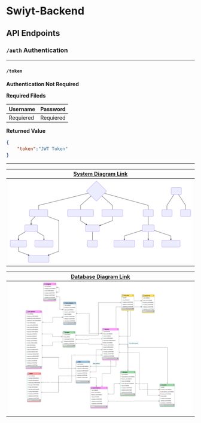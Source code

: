 # Swiyt-Backend


## API Endpoints

### `/auth` Authentication
---
#### `/token`
**Authentication Not Required**

**Required Fileds**

|Username|Password|
|--|--|
|Requiered|Requiered|

**Returned Value**

```json
{
	"token":"JWT Token"
}
```
---


|[System Diagram Link][System Diagram]|
|-------|
|[![System Diagram](/doc/diagram-01.svg "System Diagram")][System Diagram]|

|[Database Diagram Link][Database Diagram]|
|-------|
|[![Database Diagram](doc/database.svg "Database Diagram")][Database Diagram]|



[System Diagram]: <https://bit.ly/2ls3TlU>
[Database Diagram]: <https://i.hizliresim.com/5Nnnrz.png>
<!--stackedit_data:
eyJoaXN0b3J5IjpbMTg4NjA1NjI1MiwtMTM4NTk3MTEzNywtOD
M1MzU5OTE0LDQ0NjUxOTgwMl19
-->